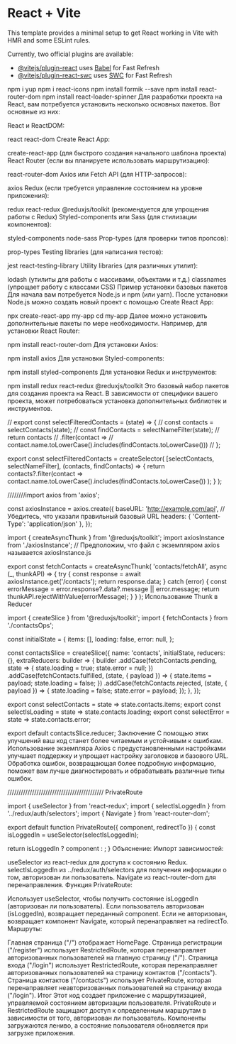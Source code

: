 # React + Vite

This template provides a minimal setup to get React working in Vite with HMR and some ESLint rules.

Currently, two official plugins are available:

- [@vitejs/plugin-react](https://github.com/vitejs/vite-plugin-react/blob/main/packages/plugin-react/README.md) uses [Babel](https://babeljs.io/) for Fast Refresh
- [@vitejs/plugin-react-swc](https://github.com/vitejs/vite-plugin-react-swc) uses [SWC](https://swc.rs/) for Fast Refresh


npm i yup
npm i react-icons
npm install formik --save
npm install react-router-dom
npm install react-loader-spinner
Для разработки проекта на React, вам потребуется установить несколько основных пакетов. Вот основные из них:

React и ReactDOM:

react
react-dom
Create React App:

create-react-app (для быстрого создания начального шаблона проекта)
React Router (если вы планируете использовать маршрутизацию):

react-router-dom
Axios или Fetch API (для HTTP-запросов):

axios
Redux (если требуется управление состоянием на уровне приложения):

redux
react-redux
@reduxjs/toolkit (рекомендуется для упрощения работы с Redux)
Styled-components или Sass (для стилизации компонентов):

styled-components
node-sass
Prop-types (для проверки типов пропсов):

prop-types
Testing libraries (для написания тестов):

jest
react-testing-library
Utility libraries (для различных утилит):

lodash (утилиты для работы с массивами, объектами и т.д.)
classnames (упрощает работу с классами CSS)
Пример установки базовых пакетов
Для начала вам потребуется Node.js и npm (или yarn). После установки Node.js можно создать новый проект с помощью Create React App:


npx create-react-app my-app
cd my-app
Далее можно установить дополнительные пакеты по мере необходимости. Например, для установки React Router:


npm install react-router-dom
Для установки Axios:


npm install axios
Для установки Styled-components:

npm install styled-components
Для установки Redux и инструментов:

npm install redux react-redux @reduxjs/toolkit
Это базовый набор пакетов для создания проекта на React. В зависимости от специфики вашего проекта, может потребоваться установка дополнительных библиотек и инструментов.

// export const selectFilteredContacts = (state) => {
//   const contacts = selectContacts(state);
//   const findContacts = selectNameFilter(state);
//   return contacts
//     .filter(contact =>
//       contact.name.toLowerCase().includes(findContacts.toLowerCase()))
// };

export const selectFilteredContacts = createSelector(
  [selectContacts, selectNameFilter],
  (contacts, findContacts) => {
    return contacts?.filter(contact =>
      contact.name.toLowerCase().includes(findContacts.toLowerCase())
    );
  }
);

////////import axios from 'axios';

const axiosInstance = axios.create({
  baseURL: 'http://example.com/api', // Убедитесь, что указали правильный базовый URL
  headers: { 'Content-Type': 'application/json' },
});


import { createAsyncThunk } from '@reduxjs/toolkit';
import axiosInstance from './axiosInstance'; // Предположим, что файл с экземпляром axios называется axiosInstance.js

export const fetchContacts = createAsyncThunk(
  'contacts/fetchAll',
  async (_, thunkAPI) => {
    try {
      const response = await axiosInstance.get('/contacts');
      return response.data;
    } catch (error) {
      const errorMessage = error.response?.data?.message || error.message;
      return thunkAPI.rejectWithValue(errorMessage);
    }
  }
);
Использование Thunk в Reducer

import { createSlice } from '@reduxjs/toolkit';
import { fetchContacts } from './contactsOps';

const initialState = {
  items: [],
  loading: false,
  error: null,
};

const contactsSlice = createSlice({
  name: 'contacts',
  initialState,
  reducers: {},
  extraReducers: builder => {
    builder
      .addCase(fetchContacts.pending, state => {
        state.loading = true;
        state.error = null;
      })
      .addCase(fetchContacts.fulfilled, (state, { payload }) => {
        state.items = payload;
        state.loading = false;
      })
      .addCase(fetchContacts.rejected, (state, { payload }) => {
        state.loading = false;
        state.error = payload;
      });
  },
});

export const selectContacts = state => state.contacts.items;
export const selectIsLoading = state => state.contacts.loading;
export const selectError = state => state.contacts.error;

export default contactsSlice.reducer;
Заключение
С помощью этих улучшений ваш код станет более читаемым и устойчивым к ошибкам. Использование экземпляра Axios с предустановленными настройками улучшает поддержку и упрощает настройку заголовков и базового URL. Обработка ошибок, возвращающая более подробную информацию, поможет вам лучше диагностировать и обрабатывать различные типы ошибок.

///////////////////////////////////////////
PrivateRoute

import { useSelector } from 'react-redux';
import { selectIsLoggedIn } from '../redux/auth/selectors';
import { Navigate } from 'react-router-dom';

export default function PrivateRoute({ component, redirectTo }) {
  const isLoggedIn = useSelector(selectIsLoggedIn);

  return isLoggedIn ? component : <Navigate to={redirectTo} />;
}
Объяснение:
Импорт зависимостей:

useSelector из react-redux для доступа к состоянию Redux.
selectIsLoggedIn из ../redux/auth/selectors для получения информации о том, авторизован ли пользователь.
Navigate из react-router-dom для перенаправления.
Функция PrivateRoute:

Использует useSelector, чтобы получить состояние isLoggedIn (авторизован ли пользователь).
Если пользователь авторизован (isLoggedIn), возвращает переданный component.
Если не авторизован, возвращает компонент Navigate, который перенаправляет на redirectTo.
Маршруты:

Главная страница ("/") отображает HomePage.
Страница регистрации ("/register") использует RestrictedRoute, которая перенаправляет авторизованных пользователей на главную страницу ("/").
Страница входа ("/login") использует RestrictedRoute, которая перенаправляет авторизованных пользователей на страницу контактов ("/contacts").
Страница контактов ("/contacts") использует PrivateRoute, которая перенаправляет неавторизованных пользователей на страницу входа ("/login").
Итог
Этот код создает приложение с маршрутизацией, управляемой состоянием авторизации пользователя. PrivateRoute и RestrictedRoute защищают доступ к определенным маршрутам в зависимости от того, авторизован ли пользователь. Компоненты загружаются лениво, а состояние пользователя обновляется при загрузке приложения.










